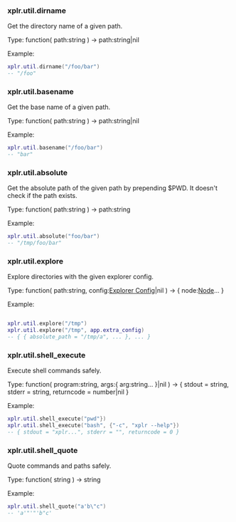 ### xplr.util.dirname

Get the directory name of a given path.

Type: function( path:string ) -> path:string|nil

Example:

```lua
xplr.util.dirname("/foo/bar")
-- "/foo"
```

### xplr.util.basename

Get the base name of a given path.

Type: function( path:string ) -> path:string|nil

Example:

```lua
xplr.util.basename("/foo/bar")
-- "bar"
```

### xplr.util.absolute

Get the absolute path of the given path by prepending $PWD.
It doesn't check if the path exists.

Type: function( path:string ) -> path:string

Example:

```lua
xplr.util.absolute("foo/bar")
-- "/tmp/foo/bar"
```

### xplr.util.explore

Explore directories with the given explorer config.

Type: function( path:string, config:[Explorer Config][1]|nil )
-> { node:[Node][2]... }

Example:

```lua

xplr.util.explore("/tmp")
xplr.util.explore("/tmp", app.extra_config)
-- { { absolute_path = "/tmp/a", ... }, ... }
```

[1]: https://xplr.dev/en/lua-function-calls#explorer-config
[2]: https://xplr.dev/en/lua-function-calls#node

### xplr.util.shell_execute

Execute shell commands safely.

Type: function( program:string, args:{ arg:string... }|nil )
-> { stdout = string, stderr = string, returncode = number|nil }

Example:

```lua
xplr.util.shell_execute("pwd"})
xplr.util.shell_execute("bash", {"-c", "xplr --help"})
-- { stdout = "xplr...", stderr = "", returncode = 0 }
```

### xplr.util.shell_quote

Quote commands and paths safely.

Type: function( string ) -> string

Example:

```lua
xplr.util.shell_quote("a'b\"c")
-- 'a'"'"'b"c'
```
